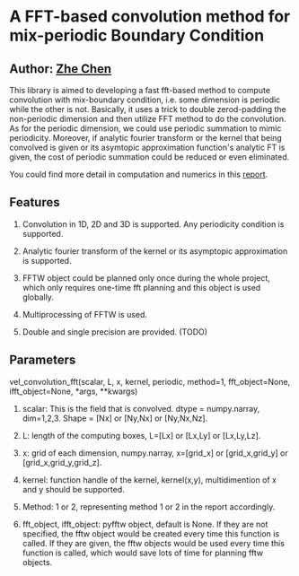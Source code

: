 # A FFT-based convolution method for mix-periodic Boundary Condition

## Author: [Zhe Chen](https://github.com/CecilMartin)

This library is aimed to developing a fast fft-based method to compute convolution with mix-boundary condition, i.e. some dimension is periodic while the other is not. Basically, it uses a trick to double zerod-padding the non-periodic dimension and then utilize FFT method to do the convolution. As for the periodic dimension, we could use periodic summation to mimic periodicity. Moreover, if analytic fourier transform or the kernel that being convolved is given or its asymtopic approximation function's analytic FT is given, the cost of periodic summation could be reduced or even eliminated.

You could find more detail in computation and numerics in this [report](https://github.com/CecilMartin/convolution_fft/blob/master/doc/FFT_Conv.pdf).

## Features

1. Convolution in 1D, 2D and 3D is supported. Any periodicity condition is supported.

2. Analytic fourier transform of the kernel or its asymptopic approximation is supported.

3. FFTW object could be planned only once during the whole project, which only requires one-time fft planning and this object is used globally.

4. Multiprocessing of FFTW is used.

5. Double and single precision are provided. (TODO)

## Parameters

vel_convolution_fft(scalar, L, x, kernel, periodic, method=1, fft_object=None, ifft_object=None, *args, **kwargs)

1. scalar: This is the field that is convolved. dtype = numpy.narray, dim=1,2,3. Shape = [Nx] or [Ny,Nx] or [Ny,Nx,Nz]. 

2. L: length of the computing boxes, L=[Lx] or [Lx,Ly] or [Lx,Ly,Lz].

3. x: grid of each dimension, numpy.narray, x=[grid_x] or [grid_x,grid_y] or [grid_x,grid_y,grid_z].

4. kernel: function handle of the kernel, kernel(x,y), multidimention of x and y should be supported.

5. Method: 1 or 2, representing method 1 or 2 in the report accordingly.

6. fft_object, ifft_object: pyfftw object, default is None. If they are not specified, the fftw object would be created every time this function is called. If they are given, the fftw objects would be used every time this function is called, which would save lots of time for planning fftw objects.